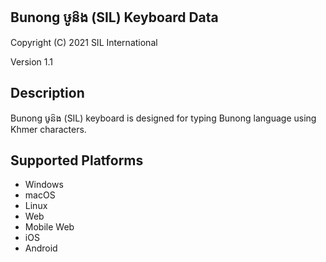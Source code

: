 Bunong ឞូន៝ង (SIL) Keyboard Data
------------------------------

Copyright (C) 2021 SIL International

Version 1.1

Description
-----------

Bunong ឞូន៝ង (SIL) keyboard is designed for typing Bunong language using Khmer characters.

Supported Platforms
-------------------
 * Windows
 * macOS
 * Linux
 * Web
 * Mobile Web
 * iOS
 * Android